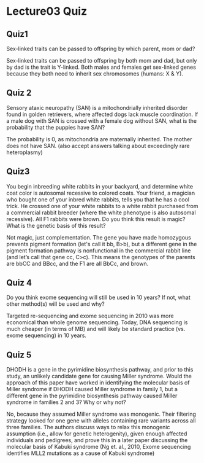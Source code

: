# Lecture03 Quiz

## Quiz1

Sex-linked traits can be passed to offspring by which parent, mom or dad?  

Sex-linked traits can be passed to offspring by both mom and dad, but only by dad is the trait is Y-linked. Both males and females get sex-linked genes because they both need to inherit sex chromosomes (humans: X & Y). 

## Quiz 2

Sensory ataxic neuropathy (SAN) is a mitochondrially inherited disorder found in golden retrievers, where affected dogs lack muscle coordination. If a male dog with SAN is crossed with a female dog without SAN, what is the probability that the puppies have SAN?
The probability is 0, as mitochondria are maternally inherited. The mother does not have SAN. (also accept answers talking about exceedingly rare heteroplasmy)
## Quiz3

You begin inbreeding white rabbits in your backyard, and determine white coat color is autosomal recessive to colored coats. Your friend, a magician who bought one of your inbred white rabbits, tells you that he has a cool trick. He crossed one of your white rabbits to a white rabbit purchased from a commercial rabbit breeder (where the white phenotype is also autosomal recessive). All F1 rabbits were brown. Do you think this result is magic? What is the genetic basis of this result?
Not magic, just complementation. The gene you have made homozygous prevents pigment formation (let's call it bb, B>b), but a different gene in the pigment formation pathway is nonfunctional in the commercial rabbit line (and let’s call that gene cc, C>c). This means the genotypes of the parents are bbCC and BBcc, and the F1 are all BbCc, and brown.

## Quiz 4

Do you think exome sequencing will still be used in 10 years? If not, what other method(s) will be used and why?

Targeted re-sequencing and exome sequencing in 2010 was more economical than whole genome sequencing. Today, DNA sequencing is much cheaper (in terms of MB) and will likely be standard practice (vs. exome sequencing) in 10 years.
	
## Quiz 5

DHODH is a gene in the pyrimidine biosynthesis pathway, and prior to this study, an unlikely candidate gene for causing Miller syndrome. Would the approach of this paper have worked in identifying the molecular basis of Miller syndrome if DHODH caused Miller syndrome in family 1, but a different gene in the pyrimidine biosynthesis pathway caused Miller syndrome in families 2 and 3? Why or why not?
No, because they assumed Miller syndrome was monogenic. Their filtering strategy looked for one gene with alleles containing rare variants across all three families.The authors discuss ways to relax this monogenic assumption (i.e., allow for genetic heterogenity), given enough affected individuals and pedigrees, and prove this in a later paper discussing the molecular basis of Kabuki syndrome (Ng et. al., 2010, Exome sequencing identifies MLL2 mutations as a cause of Kabuki syndrome)